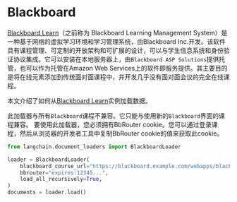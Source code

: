 # Blackboard

[Blackboard Learn](https://en.wikipedia.org/wiki/Blackboard_Learn)（之前称为 Blackboard Learning Management System）是一种基于网络的虚拟学习环境和学习管理系统，由Blackboard Inc.开发。该软件具有课程管理、可定制的开放架构和可扩展的设计，可以与学生信息系统和身份验证协议集成。它可以安装在本地服务器上，由`Blackboard ASP Solutions`提供托管，也可以作为托管在Amazon Web Services上的软件即服务提供。其主要目的是将在线元素添加到传统面对面课程中，并开发几乎没有面对面会议的完全在线课程。

本文介绍了如何从[Blackboard Learn](https://www.anthology.com/products/teaching-and-learning/learning-effectiveness/blackboard-learn)实例加载数据。

此加载器与所有`Blackboard`课程不兼容。它只能与使用新的`Blackboard`界面的课程兼容。
要使用此加载器，您必须拥有BbRouter cookie。您可以通过登录课程，然后从浏览器的开发者工具中复制BbRouter cookie的值来获取此cookie。

```python
from langchain.document_loaders import BlackboardLoader

loader = BlackboardLoader(
    blackboard_course_url="https://blackboard.example.com/webapps/blackboard/execute/announcement?method=search&context=course_entry&course_id=_123456_1",
    bbrouter="expires:12345...",
    load_all_recursively=True,
)
documents = loader.load()
```